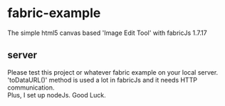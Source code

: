 # fabric-example
The simple html5 canvas based 'Image Edit Tool' with fabricJs 1.7.17

## server
Please test this project or whatever fabric example on your local server.<br>
'toDataURL()' method is used a lot in fabricJs and it needs HTTP communication.<br>
Plus, I set up nodeJs. Good Luck.
